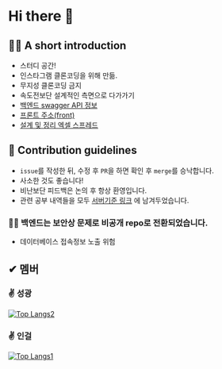 # Hi there 👋

## 🙋‍♀️ A short introduction

- 스터디 공간!
- 인스타그램 클론코딩을 위해 만듦.
- 무지성 클론코딩 금지
- 속도전보단 설계적인 측면으로 다가가기
- [백엔드 swagger API 정보](https://app.swaggerhub.com/apis-docs/Geol/INSTAGRAM_API/1.0.0-oas3#//%7Bid%7D)
- [프론트 주소(front)](http://34.64.173.23) 
- [설계 및 정리 엑셀 스프레드](https://docs.google.com/spreadsheets/d/1_M5CaCzF7coMlub00azIHtJ-44_k0HPd/edit?usp=sharing&ouid=106118002379212206340&rtpof=true&sd=true)

## 🌈 Contribution guidelines

- `issue`를 작성한 뒤, 수정 후 `PR`을 하면 확인 후 `merge`를 승낙합니다.
- 사소한 것도 좋습니다!
- 비난보단 피드백은 논의 후 항상 환영입니다.
- 관련 공부 내역들을 모두 [서버기준 링크](https://geol2.github.io/categories/#til) 에 남겨두었습니다.

### 🤷‍♂️ 백엔드는 보안상 문제로 비공개 repo로 전환되었습니다.

- 데이터베이스 접속정보 노출 위험

## ✔ 멤버

### ✌ 성광
[![Top Langs2](https://github-readme-stats.vercel.app/api/top-langs/?username=rhtjdrhkd123)](https://github.com/anuraghazra/github-readme-stats)

### ✌ 인걸
[![Top Langs1](https://github-readme-stats.vercel.app/api/top-langs/?username=geol2&hide=css,scss,html&show_icons=true&layout=compact&theme=dark&count_private=true)](https://github.com/anuraghazra/github-readme-stats)

<!--
**Here are some ideas to get you started:**

🙋‍♀️ A short introduction - what is your organization all about?
🌈 Contribution guidelines - how can the community get involved?
👩‍💻 Useful resources - where can the community find your docs? Is there anything else the community should know?
🍿 Fun facts - what does your team eat for breakfast?
🧙 Remember, you can do mighty things with the power of [Markdown](https://docs.github.com/github/writing-on-github/getting-started-with-writing-and-formatting-on-github/basic-writing-and-formatting-syntax)
-->
